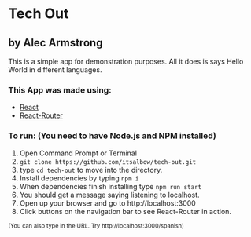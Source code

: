 # Tech Out
## by Alec Armstrong

This is a simple app for demonstration purposes. All it does is says Hello World in different languages.

### This App was made using:
* [React](https://facebook.github.io/react/)
* [React-Router](https://github.com/ReactTraining/react-router/)

### To run: (You need to have Node.js and NPM installed)
1. Open Command Prompt or Terminal
2. `git clone https://github.com/itsalbow/tech-out.git`
3. type `cd tech-out` to move into the directory.
4. Install dependencies by typing `npm i`
5. When dependencies finish installing type `npm run start`
6. You should get a message saying listening to localhost.
7. Open up your browser and go to http://localhost:3000
8. Click buttons on the navigation bar to see React-Router in action.

<sup>   (You can also type in the URL. Try http://localhost:3000/spanish)</sup>
